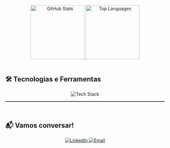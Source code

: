 <div align="center">
  <a href="https://github.com/wanessasfernandes">
    <img height="170em" src="https://github-readme-stats.vercel.app/api?username=wanessasfernandes&show_icons=true&theme=radical&title_color=FF69B4&text_color=FFFFFF&icon_color=FF69B4&bg_color=0D1017&hide_border=true&include_all_commits=true" alt="GitHub Stats"/>
    <img height="170em" src="https://github-readme-stats.vercel.app/api/top-langs/?username=wanessasfernandes&layout=compact&theme=radical&title_color=FF69B4&text_color=FFFFFF&icon_color=FF69B4&bg_color=0D1017&hide_border=true&count_private=true&langs_count=8" alt="Top Languages"/>
  </a>
</div>

<br>

## 🛠️ Tecnologias e Ferramentas
<p align="center">
  <img src="https://skillicons.dev/icons?i=python,javascript,html,css,react,git,github,vscode,c,tensorflow" alt="Tech Stack" />
</p>

<hr style="border: none; border-top: 1px solid #444;" />


<br>

## 📬 Vamos conversar!
<div align="center">
  <a href="https://www.linkedin.com/in/wanessadsfernandes/" target="_blank">
    <img src="https://img.shields.io/badge/-LinkedIn-%230A66C2?style=for-the-badge&logo=linkedin&logoColor=white" alt="LinkedIn"/>
  </a>
  <a href="mailto:wanessadesouzafernandesvr@gmail.com">
    <img src="https://img.shields.io/badge/-Gmail-%23D14836?style=for-the-badge&logo=gmail&logoColor=white" alt="Email"/>
  </a>
</div>
